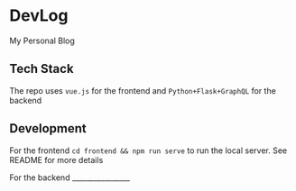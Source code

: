 # DevLog
My Personal Blog

## Tech Stack
The repo uses `vue.js` for the frontend
and `Python+Flask+GraphQL` for the backend

## Development
For the frontend `cd frontend && npm run serve` to run the local server. See README for more details

For the backend ________________


